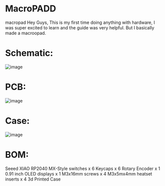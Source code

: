 # MacroPADD
macropad
Hey Guys,
This is my first time doing anything with hardware, I was super excited to learn and the guide was very helpful. But I basically made a macroopad.

# Schematic: 
![image](https://github.com/user-attachments/assets/72b442a4-c44a-4ae7-b334-90716ad5dd3e)

# PCB:
![image](https://github.com/user-attachments/assets/39b66be5-b9ce-4c98-a32c-b262828bd700)

# Case:
![image](https://github.com/user-attachments/assets/069c2f61-656b-423b-bdba-eb5fa45ae831)

# BOM:
Seeed XIAO RP2040
MX-Style switches x 6
Keycaps x 6
Rotary Encoder x 1 
0.91 inch OLED displays x 1 
M3x16mm screws x 4
M3x5mx4mm heatset inserts x 4
3d Printed Case
